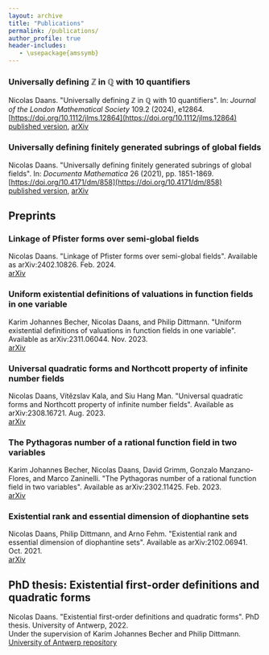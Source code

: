 ```yaml
---
layout: archive
title: "Publications"
permalink: /publications/
author_profile: true
header-includes:
   - \usepackage{amssymb}
---
```


### Universally defining $\mathbb{Z}$ in $\mathbb{Q}$ with $10$ quantifiers
Nicolas Daans. "Universally defining $\mathbb{Z}$ in $\mathbb{Q}$ with $10$ quantifiers". In: *Journal of the London Mathematical Society* 109.2 (2024), e12864. [https://doi.org/10.1112/jlms.12864](https://doi.org/10.1112/jlms.12864)  
[published version](https://onlinelibrary.wiley.com/share/author/39Q8EYSVTCDTHNNJDFY9?target=10.1112/jlms.12864), [arXiv](https://arxiv.org/abs/2301.02107)

### Universally defining finitely generated subrings of global fields
Nicolas Daans. "Universally defining finitely generated subrings of global fields". In: *Documenta Mathematica* 26 (2021), pp. 1851-1869. [https://doi.org/10.4171/dm/858](https://doi.org/10.4171/dm/858)  
[published version](https://ems.press/content/serial-article-files/26638), [arXiv](https://arxiv.org/abs/1812.04372)

## Preprints

### Linkage of Pfister forms over semi-global fields
Nicolas Daans. "Linkage of Pfister forms over semi-global fields". Available as arXiv:2402.10826. Feb. 2024.  
[arXiv](https://arxiv.org/abs/2402.10826)

### Uniform existential definitions of valuations in function fields in one variable
Karim Johannes Becher, Nicolas Daans, and Philip Dittmann. "Uniform existential definitions of valuations in function fields in one variable". Available as arXiv:2311.06044. Nov. 2023.  
[arXiv](https://arxiv.org/abs/2311.06044)

### Universal quadratic forms and Northcott property of infinite number fields
Nicolas Daans, Vı́tězslav Kala, and Siu Hang Man. "Universal quadratic forms and Northcott property of infinite number fields". Available as arXiv:2308.16721. Aug. 2023.  
[arXiv](https://arxiv.org/abs/2308.16721)

### The Pythagoras number of a rational function field in two variables
Karim Johannes Becher, Nicolas Daans, David Grimm, Gonzalo Manzano-Flores, and Marco Zaninelli. "The Pythagoras number of a rational function field in two variables". Available as arXiv:2302.11425. Feb. 2023.  
[arXiv](https://arxiv.org/abs/2302.11425)

### Existential rank and essential dimension of diophantine sets
Nicolas Daans, Philip Dittmann, and Arno Fehm. "Existential rank and essential dimension of diophantine sets". Available as arXiv:2102.06941. Oct. 2021.  
[arXiv](https://arxiv.org/abs/2102.06941)

## PhD thesis: Existential first-order definitions and quadratic forms
Nicolas Daans. "Existential first-order definitions and quadratic forms". PhD thesis. University of Antwerp, 2022.  
Under the supervision of Karim Johannes Becher and Philip Dittmann.
[University of Antwerp repository](https://hdl.handle.net/10067/1903760151162165141)